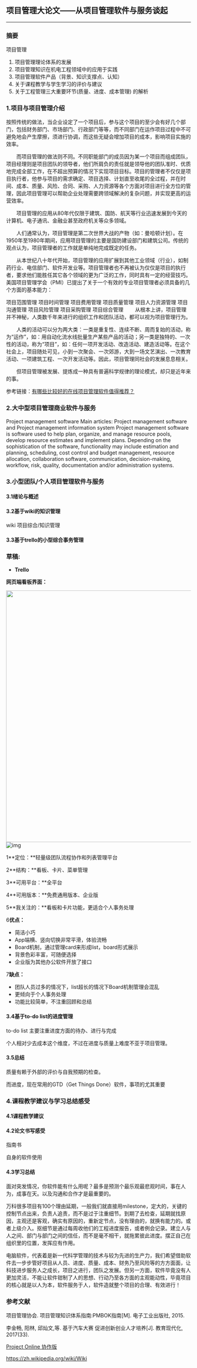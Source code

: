 ## 项目管理大论文——从项目管理软件与服务谈起

---

### 摘要

项目管理

1. 项目管理理论体系的发展
2. 项目管理知识在机电工程领域中的应用于实践
3. 项目管理软件产品（背景、知识支撑点、认知）
4. 关于课程教学与学生学习的评价与建议
5. 关于工程管理三大重要环节(质量、进度、成本管理)
   的解析

### 1.项目与项目管理介绍

按照传统的做法，当企业设定了一个项目后，参与这个项目的至少会有好几个部门，包括财务部门、市场部门、行政部门等等，而不同部门在运作项目过程中不可避免地会产生摩擦，须进行协调，而这些无疑会增加项目的成本，影响项目实施的效率。

　　而项目管理的做法则不同。不同职能部门的成员因为某一个项目而组成团队，项目经理则是项目团队的领导者，他们所肩负的责任就是领导他的团队准时、优质地完成全部工作，在不超出预算的情况下实现项目目标。项目的管理者不仅仅是项目执行者，他参与项目的需求确定、项目选择、计划直至收尾的全过程，并在时间、成本、质量、风险、合同、采购、人力资源等各个方面对项目进行全方位的管理，因此项目管理可以帮助企业处理需要跨领域解决的复杂问题，并实现更高的运营效率。

　　项目管理的应用从80年代仅限于建筑、国防、航天等行业迅速发展到今天的计算机、电子通讯、金融业甚至政府机关等众多领域。

　　人们通常认为，项目管理是第二次世界大战的产物（如：曼哈顿计划）。在1950年至1980年期间，应用项目管理的主要是国防建设部门和建筑公司。传统的观点认为，项目管理者的工作就是单纯地完成既定的任务。

　　从本世纪八十年代开始，项目管理的应用扩展到其他工业领域（行业），如制药行业、电信部门、软件开发业等。项目管理者也不再被认为仅仅是项目的执行者，要求他们能胜任其它各个领域的更为广泛的工作，同时具有一定的经营技巧。美国项目管理学会（PMI）已提出了关于一个有效的专业项目管理者必须具备的几个方面的基本能力：

项目范围管理
项目时间管理
项目费用管理
项目质量管理
项目人力资源管理
项目沟通管理
项目风险管理
项目采购管理
项目综合管理
　　从根本上讲，项目管理并不神秘，人类数千年来进行的组织工作和团队活动，都可以视为项目管理行为。

　　人类的活动可以分为两大类：一类是重复性、连续不断、周而复始的活动，称为“运作”，如：用自动化流水线批量生产某些产品的活动；另一类是独特的、一次性的活动，称为“项目”，如：任何一项开发活动、改造活动、建造活动等。在这个社会上，项目随处可见，小到一次聚会、一次郊游，大到一场文艺演出、一次教育活动、一项建筑工程、一次开发活动等。因此，项目管理同社会的发展息息相关。

　　但项目管理被发展、提炼成一种具有普遍科学规律的理论模式，却只是近年来的事。

参考链接：[有哪些比较好的在线项目管理软件值得推荐？](https://www.zhihu.com/question/19590553)

### 2.大中型项目管理商业软件与服务

Project management software
Main articles: Project management software and Project management information system
Project management software is software used to help plan, organize, and manage resource pools, develop resource estimates and implement plans. Depending on the sophistication of the software, functionality may include estimation and planning, scheduling, cost control and budget management, resource allocation, collaboration software, communication, decision-making, workflow, risk, quality, documentation and/or administration systems.

### 3.小型团队/个人项目管理软件与服务

#### 3.1绪论与概述

#### 3.2基于wiki的知识管理

wiki 项目综合/知识管理

#### 3.3基于trello的小型综合事务管理

### 草稿:

- **Trello**

**网页端看板界面：**

<img src="https://pic1.zhimg.com/50/v2-29d47492c7c4a10cb69e908057e0169d_hd.jpg" data-rawwidth="684" data-rawheight="347" class="origin_image zh-lightbox-thumb" width="684" data-original="https://pic1.zhimg.com/v2-29d47492c7c4a10cb69e908057e0169d_r.jpg">![img](https://pic1.zhimg.com/80/v2-29d47492c7c4a10cb69e908057e0169d_hd.jpg)

1**定位：**轻量级团队流程协作和列表管理平台

2**结构：**看板、卡片、菜单管理

3**可用平台：**全平台

4**可用版本：**免费通用版本、企业版

5**我关注的：**看板和卡片功能，更适合个人事务处理

6**优点：**

- 简洁小巧
- App端横、竖向切换非常平滑，体验流畅
- Board机制，通过管理card来形成list，board形式展示
- 背景色彩丰富，可随便选择
- 企业版为其他办公软件开放了接口

7**缺点：**

- 团队人员过多的情况下，list超长的情况下Board机制管理会混乱
- 更倾向于个人事务处理
- 功能比较简单，不注重回顾和总结

#### 3.4基于to-do list的进度管理

to-do list 主要注重进度方面的待办、进行与完成

个人相对少去成本这个维度，不过在进度与质量上难度不亚于项目管理。



#### 3.5总结

质量有赖于外部的评价与自我预期的检查。

而进度，现在常用的GTD（Get Things Done）软件，事项的尤其重要

### 4.课程教学建议与学习总结感受

#### 4.1课程教学建议

#### 4.2论文书写感受

指南书

自身的软件使用

#### 4.3学习总结

面对突发情况，你软件能有什么用呢？最多是预测个最乐观最悲观时间，事在人为，成事在天。以及沟通和合作才是最重要的。

万科很多项目有100个理由延期，一般我们就直接用milestone，定大的，关键的控制节点出来，负责人追责，而不是过于注重细节。到期了去检查，延期就找原因，主观还是客观，确实有原因的，重新定节点，没有理由的，就换有能力的。或者上级介入。抠细节是通过每周收他们的工程进度报告，或者例会记录。建立人与人之间、部门与部门之间的信任，而不是毫不相干，就拖累彼此进度。摆正自己在组织里的位置，发挥应有作用。

电脑软件，代表着是新一代科学管理的技术与较为先进的生产力，我们希望借助软件去一步步管好项目从人员、进度、质量、成本、财务乃至风险等的方方面面，让科技进步服务人之成长，项目之进行，团队之发展。但另一方面，软件毕竟没有人更加灵活，不能让软件钳制了人的思想、行动乃至各方面的主观能动性，毕竟项目的核心就是以人为本，软件服务于人，软件造就整个项目的合理、有效进行！

### 参考文献

项目管理协会. 项目管理知识体系指南:PMBOK指南[M]. 电子工业出版社, 2015.

李金畅, 阳林, 邱灿文,等. 基于汽车大赛 促进创新创业人才培养[J]. 教育现代化, 2017(33).

[Project Online 协作版](https://products.office.com/zh-cn/project/project-online-essentials)

https://zh.wikipedia.org/wiki/Wiki

